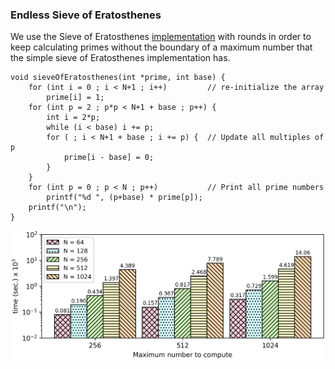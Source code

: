 ### Endless Sieve of Eratosthenes
We use the Sieve of Eratosthenes [implementation](https://github.com/momalab/privacy_benchmarks/tree/master/sieveOfEratosthenes/) with rounds in order to keep calculating primes without the boundary of a maximum number that the simple sieve of Eratosthenes implementation has.

```
void sieveOfEratosthenes(int *prime, int base) {
    for (int i = 0 ; i < N+1 ; i++)         // re-initialize the array
        prime[i] = 1;
    for (int p = 2 ; p*p < N+1 + base ; p++) {
        int i = 2*p;
        while (i < base) i += p;
        for ( ; i < N+1 + base ; i += p) {  // Update all multiples of p
            prime[i - base] = 0;
        }
    }
    for (int p = 0 ; p < N ; p++)           // Print all prime numbers
        printf("%d ", (p+base) * prime[p]);
    printf("\n");
}
```

![alt text](./../charts/primes.png)
